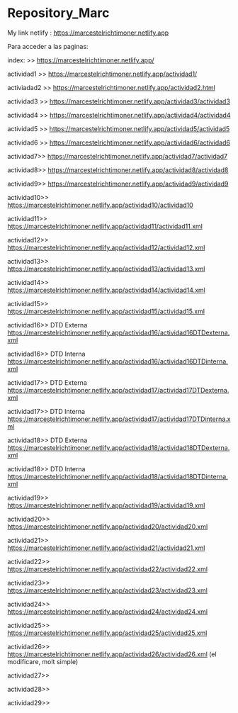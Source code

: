 # Repository_Marc
My link netlify : https://marcestelrichtimoner.netlify.app

Para acceder a las paginas: 

index: >> https://marcestelrichtimoner.netlify.app/
  
  actividad1 >> https://marcestelrichtimoner.netlify.app/actividad1/
  
  activiadad2 >> https://marcestelrichtimoner.netlify.app/actividad2.html
  
  actividad3 >> https://marcestelrichtimoner.netlify.app/actividad3/actividad3
  
  actividad4 >> https://marcestelrichtimoner.netlify.app/actividad4/actividad4
  
  actividad5 >> https://marcestelrichtimoner.netlify.app/actividad5/actividad5
  
  actividad6 >> https://marcestelrichtimoner.netlify.app/actividad6/actividad6
  
  actividad7>> https://marcestelrichtimoner.netlify.app/actividad7/actividad7

actividad8>> https://marcestelrichtimoner.netlify.app/actividad8/actividad8

actividad9>> https://marcestelrichtimoner.netlify.app/actividad9/actividad9

actividad10>> https://marcestelrichtimoner.netlify.app/actividad10/actividad10 

actividad11>> https://marcestelrichtimoner.netlify.app/actividad11/actividad11.xml

actividad12>> https://marcestelrichtimoner.netlify.app/actividad12/actividad12.xml

actividad13>> https://marcestelrichtimoner.netlify.app/actividad13/actividad13.xml

actividad14>> https://marcestelrichtimoner.netlify.app/actividad14/actividad14.xml

actividad15>> https://marcestelrichtimoner.netlify.app/actividad15/actividad15.xml

actividad16>> DTD Externa https://marcestelrichtimoner.netlify.app/actividad16/actividad16DTDexterna.xml

actividad16>> DTD Interna https://marcestelrichtimoner.netlify.app/actividad16/actividad16DTDinterna.xml

actividad17>> DTD Externa https://marcestelrichtimoner.netlify.app/actividad17/actividad17DTDexterna.xml

actividad17>> DTD Interna https://marcestelrichtimoner.netlify.app/actividad17/actividad17DTDinterna.xml

actividad18>> DTD Externa https://marcestelrichtimoner.netlify.app/actividad18/actividad18DTDexterna.xml

actividad18>> DTD Interna https://marcestelrichtimoner.netlify.app/actividad18/actividad18DTDinterna.xml

actividad19>> https://marcestelrichtimoner.netlify.app/actividad19/actividad19.xml

actividad20>> https://marcestelrichtimoner.netlify.app/actividad20/actividad20.xml

actividad21>> https://marcestelrichtimoner.netlify.app/actividad21/actividad21.xml

actividad22>> https://marcestelrichtimoner.netlify.app/actividad22/actividad22.xml

actividad23>> https://marcestelrichtimoner.netlify.app/actividad23/actividad23.xml

actividad24>> https://marcestelrichtimoner.netlify.app/actividad24/actividad24.xml

actividad25>> https://marcestelrichtimoner.netlify.app/actividad25/actividad25.xml

actividad26>> https://marcestelrichtimoner.netlify.app/actividad26/actividad26.xml (el modificare, molt simple) 

actividad27>> 

actividad28>>

actividad29>> 
